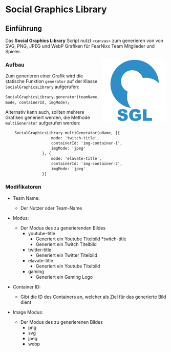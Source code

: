 # Social Graphics Library

## Einführung

Das **Social Graphics Library** Script nutzt `<canvas>`
zum generieren von von SVG, PNG, JPEG und WebP Grafiken für FearNixx Team Mitglieder und Spieler.

<img src="assets/sgl.png" alt="Logo" width="200px" height="auto" align="right" position="absolute">

### Aufbau

Zum generieren einer Grafik wird die statische Funktion `generator`
auf der Klasse `SocialGraphicsLibrary` aufgerufen:

`SocialGraphicsLibrary.generator(teamName, mode, containerId, imgMode);`

Alternativ kann auch, sollten mehrere Grafiken generiert werden, die Methode `multiGenerator` aufgerufen werden:

        SocialGraphicsLibrary.multiGenerator(uName, [{
                        mode: 'twitch-title',
                        containerId: 'img-container-1',
                        imgMode: 'jpeg'
                    }, {
                        mode: 'elavate-title',
                        containerId: 'img-container-2',
                        imgMode: 'jpeg'
                    }]

### Modifikatoren

* Team Name:
  * Der Nutzer oder Team-Name
* Modus:
  * Der Modus des zu generierenden Bildes
    * youtube-title
      * Generiert ein Youtube Titelbild
    *twitch-title
      * Generiert ein Twitch Titelbild
    * twitter-title
      * Generiert ein Twitter Titelbild
    * elavate-title
      * Generiert ein Youtube Titelbild
    * gaming
      * Generiert ein Gaming Logo

* Container ID:
  * Gibt die ID des Containers an, welcher als Ziel für
      das generierte Bild dient

* Image Modus:
  * Der Modus des zu generierenen Bildes
    * png
    * svg
    * jpeg
    * webp
